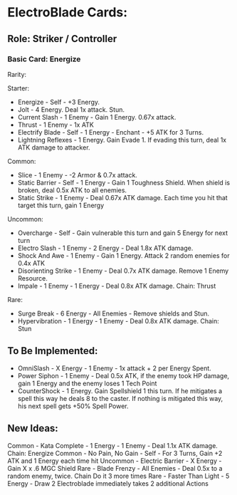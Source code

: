 # ElectroBlade Cards:

## Role: Striker / Controller

### Basic Card: Energize

Rarity:

Starter:
- Energize - Self - +3 Energy.
- Jolt - 4 Energy. Deal 1x attack. Stun.
- Current Slash - 1 Enemy - Gain 1 Energy. 0.67x attack.
- Thrust - 1 Enemy - 1x ATK
- Electrify Blade - Self - 1 Energy - Enchant - +5 ATK for 3 Turns. 
- Lightning Reflexes - 1 Energy. Gain Evade 1. If evading this turn, deal 1x ATK damage to attacker.

Common:
- Slice - 1 Enemy - -2 Armor & 0.7x attack.
- Static Barrier - Self - 1 Energy - Gain 1 Toughness Shield. When shield is broken, deal 0.5x ATK to all enemies.
- Static Strike - 1 Enemy - Deal 0.67x ATK damage. Each time you hit that target this turn, gain 1 Energy

Uncommon:
- Overcharge - Self - Gain vulnerable this turn and gain 5 Energy for next turn
- Electro Slash - 1 Enemy - 2 Energy - Deal 1.8x ATK damage.
- Shock And Awe - 1 Enemy - Gain 1 Energy. Attack 2 random enemies for 0.4x ATK
- Disorienting Strike - 1 Enemy - Deal 0.7x ATK damage. Remove 1 Enemy Resource.
- Impale - 1 Enemy - 1 Energy - Deal 0.8x ATK damage. Chain: Thrust

Rare:
- Surge Break - 6 Energy - All Enemies - Remove shields and Stun.
- Hypervibration - 1 Energy - 1 Enemy - Deal 0.8x ATK damage. Chain: Stun

## To Be Implemented:
- OmniSlash - X Energy - 1 Enemy - 1x attack + 2 per Energy Spent.
- Power Siphon - 1 Enemy - Deal 0.5x ATK, if the enemy took HP damage, gain 1 Energy and the enemy loses 1 Tech Point 
- CounterShock - 1 Energy. Gain Spellshield 1 this turn. If he mitigates a spell this way he deals 8 to the caster. If nothing is mitigated this way, his next spell gets +50% Spell Power.

## New Ideas:

Common - Kata Complete - 1 Energy - 1 Enemy - Deal 1.1x ATK damage. Chain: Energize
Common - No Pain, No Gain - Self - For 3 Turns, Gain +2 ATK and 1 Energy each time hit
Uncommon - Electric Barrier - X Energy - Gain X x .6 MGC Shield 
Rare - Blade Frenzy - All Enemies - Deal 0.5x to a random enemy, twice. Chain Do it 3 more times
Rare - Faster Than Light - 5 Energy - Draw 2 Electroblade immediately takes 2 additional Actions
